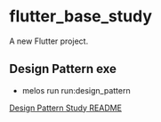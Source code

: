 # flutter_base_study

A new Flutter project.

## Design Pattern exe

- melos run run:design_pattern

[Design Pattern Study README](https://github.com/csc7545/FlutterBaseStudy/blob/main/packages/design_pattern_study/README.md)
